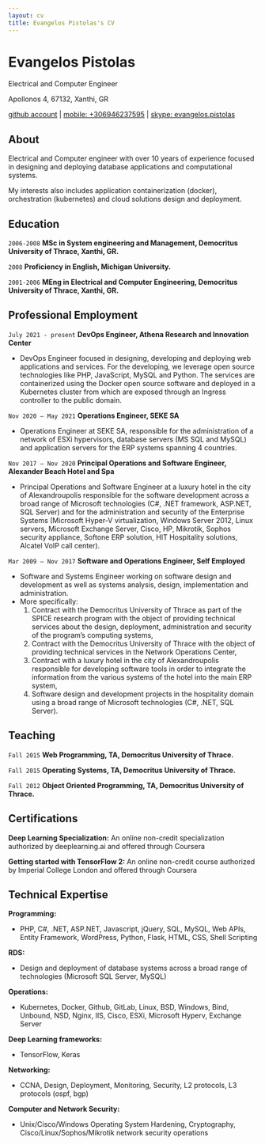 ```yaml
---
layout: cv
title: Evangelos Pistolas's CV
---
```

# Evangelos Pistolas
Electrical and Computer Engineer

Apollonos 4, 67132, Xanthi, GR

<div id="webaddress"> 
<a href="https://www.github.com/vpistola">github account</a>
| <a href="#">mobile: +306946237595</a>
| <a href="#">skype: evangelos.pistolas</a>   
</div>


## About

Electrical and Computer engineer with over 10 years of experience focused in designing and deploying database applications and computational systems.

My interests also includes application containerization (docker), orchestration (kubernetes) and cloud solutions design and deployment.


## Education

`2006-2008`
__MSc in System engineering and Management, Democritus University of Thrace, Xanthi, GR.__

`2008`
__Proficiency in English, Michigan University.__

`2001-2006`
__MEng in Electrical and Computer Engineering, Democritus University of Thrace, Xanthi, GR.__



## Professional Employment

`July 2021 - present`
__DevOps Engineer, Athena Research and Innovation Center__

- DevOps Engineer focused in designing, developing and deploying web applications and services. For the developing, we leverage open source technologies like PHP, JavaScript, MySQL and Python. The services are containerized using the Docker open source software and deployed in a Kubernetes cluster from which are exposed through an Ingress controller to the public domain.

`Nov 2020 – May 2021`
__Operations Engineer, SEKE SA__

- Operations Engineer at SEKE SA, responsible for the administration of a network of ESXi hypervisors, database servers (MS SQL and MySQL) and application servers for the ERP systems spanning 4 countries.

`Nov 2017 – Nov 2020`
__Principal Operations and Software Engineer, Alexander Beach Hotel and Spa__

- Principal Operations and Software Engineer at a luxury hotel in the city of Alexandroupolis responsible for the software development across a broad range of Microsoft technologies (C#, .NET framework, ASP.NET, SQL Server) and for the administration and security of the Enterprise Systems (Microsoft Hyper-V virtualization, Windows Server 2012, Linux servers, Microsoft Exchange Server, Cisco, HP, Mikrotik, Sophos security appliance, Softone ERP solution, HIT Hospitality solutions, Alcatel VoIP call center).

`Mar 2009 – Nov 2017`
__Software and Operations Engineer, Self Employed__

- Software and Systems Engineer working on software design and development as well as systems analysis, design, implementation and administration.
- More specifically:
  1. Contract with the Democritus University of Thrace as part of the SPICE research program with the object of providing technical services about the design, deployment, administration and security of the program’s computing systems,
  2. Contract with the Democritus University of Thrace with the object of providing technical services in the Network Operations Center,
  3. Contract with a luxury hotel in the city of Alexandroupolis responsible for developing software tools in order to integrate the information from the various systems of the hotel into the main ERP system,
  4. Software design and development projects in the hospitality domain using a broad range of Microsoft technologies (C#, .NET, SQL Server).


## Teaching

`Fall 2015`
__Web Programming, TA, Democritus University of Thrace.__

`Fall 2015`
__Operating Systems, TA, Democritus University of Thrace.__

`Fall 2012`
__Object Oriented Programming, TA, Democritus University of Thrace.__



## Certifications

__Deep Learning Specialization:__
An online non-credit specialization authorized by deeplearning.ai and offered through Coursera

__Getting started with TensorFlow 2:__
An online non-credit course authorized by Imperial College London and offered through Coursera



## Technical Expertise

__Programming:__

- PHP, C#, .NET, ASP.NET, Javascript, jQuery, SQL, MySQL, Web APIs, Entity Framework, WordPress, Python, Flask, HTML, CSS, Shell Scripting 

__RDS:__

- Design and deployment of database systems across a broad range of technologies (Microsoft SQL Server, MySQL)

__Operations:__

- Kubernetes, Docker, Github, GitLab, Linux, BSD, Windows, Bind, Unbound, NSD, Nginx, IIS, Cisco, ESXi, Microsoft Hyperv, Exchange Server 

__Deep Learning frameworks:__

- TensorFlow, Keras

__Networking:__

- CCNA, Design, Deployment, Monitoring, Security, L2 protocols, L3 protocols (ospf, bgp)

__Computer and Network Security:__

- Unix/Cisco/Windows Operating System Hardening, Cryptography, Cisco/Linux/Sophos/Mikrotik network security operations



<!-- ### Footer

Last updated: March 2022 -->


